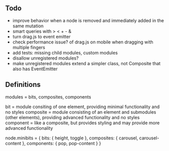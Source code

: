 ## Todo

- improve behavior when a node is removed and immediately added in the same mutation
- smart queries with > < + - &
- turn drag.js to event emitter
- check performance issue? of drag.js on mobile when dragging with multiple fingers
- add tests: missing child modules, custom modules
- disallow unregistered modules?
- make unregistered modules extend a simpler class, not Composite that also has EventEmitter

## Definitions

modules = bits, composites, components

bit = module consiting of one element, providing minimal functionality and no styles
composite = module consisting of an element and submodules (other elements), providing advanced functionality and no styles
component = like a composite, but provides styling and may provide more advanced functionality 

node.minibits = {
  bits: {
    height,
    toggle
  },
  composites: {
    carousel,
    carousel-content
  },
  components: {
    pop,
    pop-content
  }
}
